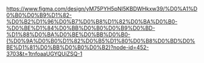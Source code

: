 https://www.figma.com/design/yM75PYH5pNI5KBDWHkxw39/%D0%A1%D0%B0%D0%B9%D1%82-%D0%B2%D1%96%D0%B7%D0%B8%D1%82%D0%BA%D0%B0-%D0%BE%D1%84%D0%BB%D0%B0%D0%B9%D0%BD-%D1%88%D0%BA%D0%BE%D0%BB%D0%B0-(%D0%9A%D0%B0%D1%82%D0%B5%D1%80%D0%B8%D0%BD%D0%BE%D1%81%D0%BB%D0%B0%D0%B2)?node-id=452-3703&t=1tnfoaaUGYQUiZSQ-1




